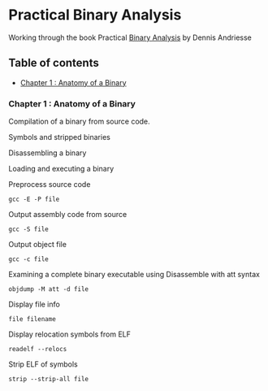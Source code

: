 # Practical Binary Analysis

Working through the book Practical [Binary Analysis](https://www.amazon.co.uk/Practical-Binary-Analysis-Dennis-Andriesse/dp/1593279124) by Dennis Andriesse

## Table of contents
* [Chapter 1 : Anatomy of a Binary](#Chapter-1-:-Anatomy-of-a-Binary)

### Chapter 1 : Anatomy of a Binary



Compilation of a binary from source code. 

Symbols and stripped binaries

Disassembling a binary

Loading and executing a binary

Preprocess source code

`gcc -E -P file`

Output assembly code from source

`gcc -S file`

Output object file

`gcc -c file`

Examining a complete binary executable using
Disassemble with att syntax

`objdump -M att -d file`

Display file info

`file filename`

Display relocation symbols from ELF

`readelf --relocs`

Strip ELF of symbols

`strip --strip-all file`




